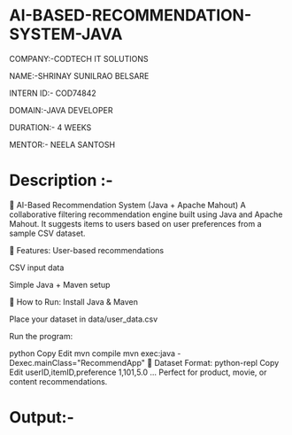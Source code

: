 # AI-BASED-RECOMMENDATION-SYSTEM-JAVA


COMPANY:-CODTECH IT SOLUTIONS

NAME:-SHRINAY SUNILRAO BELSARE

INTERN ID:- COD74842

DOMAIN:-JAVA DEVELOPER

DURATION:- 4 WEEKS

MENTOR:- NEELA SANTOSH

# Description :-

🧠 AI-Based Recommendation System (Java + Apache Mahout)
A collaborative filtering recommendation engine built using Java and Apache Mahout. It suggests items to users based on user preferences from a sample CSV dataset.

🔧 Features:
User-based recommendations

CSV input data

Simple Java + Maven setup

🚀 How to Run:
Install Java & Maven

Place your dataset in data/user_data.csv

Run the program:

python
Copy
Edit
mvn compile
mvn exec:java -Dexec.mainClass="RecommendApp"
📁 Dataset Format:
python-repl
Copy
Edit
userID,itemID,preference
1,101,5.0
...
Perfect for product, movie, or content recommendations.


# Output:-
